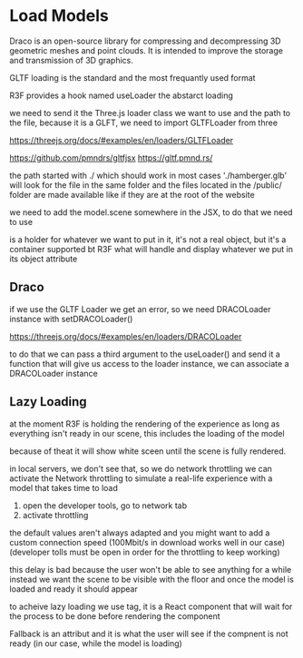 # Load Models
Draco is an open-source library for compressing and decompressing 3D geometric meshes and point clouds. It is intended to improve the storage and transmission of 3D graphics.

GLTF loading is the standard and the most frequantly used format

R3F provides a hook named useLoader the abstarct loading

we need to send it the Three.js loader class we want to use and the path to the file, because it is a GLFT, we need to import GLTFLoader from three

https://threejs.org/docs/#examples/en/loaders/GLTFLoader

https://github.com/pmndrs/gltfjsx
https://gltf.pmnd.rs/

the path started with ./ which should work in most cases './hamberger.glb' will look for the file in the same folder and the files located in the /public/ folder are made available like if they are at the root of the website 

we need to add the model.scene somewhere in the JSX, to do that we need to use <primitive />

<primitive /> is a holder for whatever we want to put in it, it's not a real object, but it's a container supported bt R3F what will handle and display whatever we put in its object attribute

## Draco
if we use the GLTF Loader we get an error, so we need DRACOLoader instance with setDRACOLoader()

https://threejs.org/docs/#examples/en/loaders/DRACOLoader

to do that we can pass a third argument to the useLoader() and send it a function that will give us access to the loader instance, we can associate a DRACOLoader instance 

## Lazy Loading
at the moment R3F is holding the rendering of the experience as long as everything isn't ready in our scene, this includes the loading of the model 

because of theat it will show white sceen until the scene is fully rendered.

in local servers, we don't see that, so we do network throttling we can activate the Network throttling to simulate a real-life experience with a model that takes time to load

 1. open the developer tools, go to network tab
 2. activate throttling

 the default values aren't always adapted and you might want to add a custom connection speed (100Mbit/s in download works well in our case) (developer tolls must be open in order for the throttling to keep working)

 this delay is bad because the user won't be able to see anything for a while instead we want the scene to be visible with the floor and once the model is loaded and ready it should appear

 to acheive lazy loading we use <Suspense> tag, it is a React component that will wait for the process to be done before rendering the component

 Fallback is an attribut and it is what the user will see if the compnent is not ready (in our case, while the model is loading)


